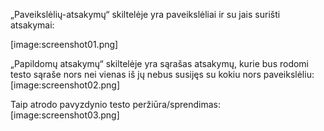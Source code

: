 „Paveikslėlių-atsakymų“ skiltelėje yra paveikslėliai ir su jais surišti atsakymai:

[image:screenshot01.png]

„Papildomų atsakymų“ skiltelėje yra sąrašas atsakymų, kurie bus rodomi testo sąraše nors nei vienas iš jų nebus susijęs su kokiu nors paveikslėliu:
[image:screenshot02.png]

Taip atrodo pavyzdynio testo peržiūra/sprendimas:
[image:screenshot03.png]